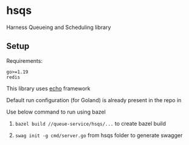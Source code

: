 # hsqs
Harness Queueing and Scheduling library

## Setup

Requirements:

`go>=1.19`\
`redis`

This library uses [echo](https://echo.labstack.com/]echo) framework

Default run configuration (for Goland) is already present in the repo in  

Use below command to run using bazel

1. `bazel build //queue-service/hsqs/...` to create bazel build

2. `swag init -g cmd/server.go` from hsqs folder to generate swagger               
